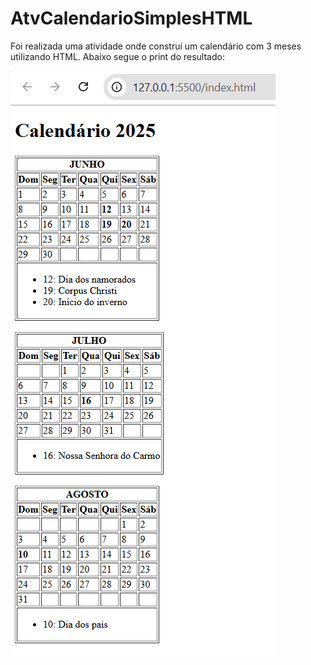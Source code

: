 # AtvCalendarioSimplesHTML

Foi realizada uma atividade onde construí um calendário com 3 meses utilizando HTML.
Abaixo segue o print do resultado:

![calendario_simples_html](Prints/calendario_simples_html.png)
